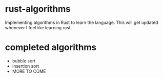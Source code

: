 # rust-algorithms
Implementing algorithms in Rust to learn the language. This will get updated whenever I feel like learning rust.

# completed algorithms
- bubble sort
- insertion sort
- MORE TO COME
